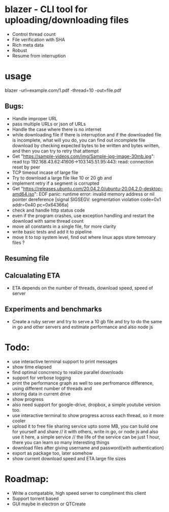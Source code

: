 # blazer - CLI tool for uploading/downloading files

- Control thread count
- File verification with SHA
- Rich meta data
- Robust
- Resume from interruption

# usage
blazer -url=example.com/1.pdf -thread=10 -out=file.pdf

## Bugs:
- Handle improper URL
- pass multiple URLs or json of URLs
- Handle the case where there is no internet
- while downloading file if there is interruption and if the downloaded file is incomplete, what will you do,
you can find out incomplete file download by checking expected bytes to be written and bytes written, and then 
you can try to retry that attempt
- Get "https://sample-videos.com/img/Sample-jpg-image-30mb.jpg": read tcp 192.168.43.62:41606->103.145.51.95:443: read: connection reset by peer
- TCP timeout incase of large file
- Try to download a large file like 10 or 20 gb and 
- implement retry if a segment is corrupted
- Get "https://releases.ubuntu.com/20.04.2.0/ubuntu-20.04.2.0-desktop-amd64.iso": EOF
panic: runtime error: invalid memory address or nil pointer dereference
[signal SIGSEGV: segmentation violation code=0x1 addr=0x40 pc=0x64366a]
- check and handle http status code
- even if the program crashes, use exception handling and restart the download with same thread count  
- move all constants in a single file, for more clarity
- write basic tests and add it to pipeline
- move it to top system level, find out where linux apps store temroary files ?

## Resuming file

## Calcualating ETA
- ETA depends on the number of threads, download speed, speed of server

## Experiments and benchmarks
- Create a ruby server and try to serve a 10 gb file and try to do the same in go and other servers and
estimate performance and also node js

# Todo:
- use interactive terminal support to print messages
- show time elapsed
- find optimal concrrency to realize parallel downloads
- support for verbose logging
- print the performance graph as well to see perfromance difference, using different number of threads and 
- storing data in current drive
- show progress
- also need support for google-drive, dropbox, a simple youtube version too.
- use interactive terminal to show progress across each thread, so it more cooler
- upload it to free file sharing service upto some MB, you can build one for yourself and share
// it with others, write in go, or node js and also use it here, a simple service
// the life of the service can be just 1 hour, there you can learn so many interesting things
- download files after giving username and password(with authentication)
- export as package too, later somehow
- show current download speed and ETA
large file sizes

# Roadmap:
- Write a compatable, high speed server to compliment this client
- Support torrent based
- GUI maybe in electron or QTCreate
